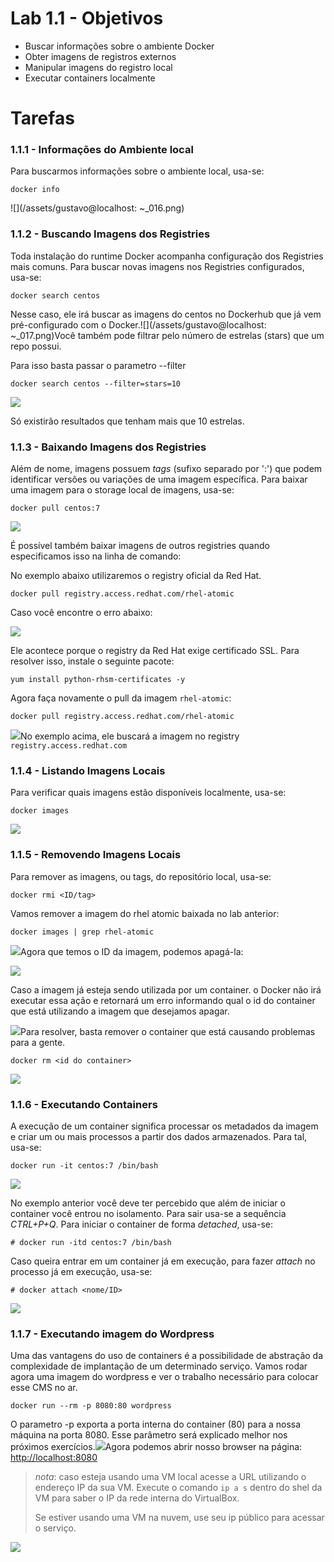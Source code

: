 # Lab 1.1 - Objetivos

* Buscar informações sobre o ambiente Docker
* Obter imagens de registros externos
* Manipular imagens do registro local
* Executar containers localmente

# Tarefas

### 1.1.1 - Informações do Ambiente local

Para buscarmos informações sobre o ambiente local, usa-se:

```
docker info
```

![](/assets/gustavo@localhost: ~_016.png)

### 1.1.2 - Buscando Imagens dos Registries

Toda instalação do runtime Docker acompanha configuração dos Registries mais comuns. Para buscar novas imagens nos Registries configurados, usa-se:

```
docker search centos
```

Nesse caso, ele irá buscar as imagens do centos no Dockerhub que já vem pré-configurado com o Docker.![](/assets/gustavo@localhost: ~_017.png)Você também pode filtrar pelo número de estrelas \(stars\) que um repo possui.

Para isso basta passar o parametro --filter

```
docker search centos --filter=stars=10
```

![](/assets/Selection_081.png)

Só existirão resultados que tenham mais que 10 estrelas.

### 1.1.3 - Baixando Imagens dos Registries

Além de nome, imagens possuem _tags_ \(sufixo separado por ':'\) que podem identificar versões ou variações de uma imagem específica. Para baixar uma imagem para o storage local de imagens, usa-se:

```
docker pull centos:7
```

![](/assets/Selection_216.png)

É possível também baixar imagens de outros registries quando especificamos isso na linha de comando:

No exemplo abaixo utilizaremos o registry oficial da Red Hat.

```
docker pull registry.access.redhat.com/rhel-atomic
```

Caso você encontre o erro abaixo:

![](/assets/Selection_214.png)

Ele acontece porque o registry da Red Hat exige certificado SSL. Para resolver isso, instale o seguinte pacote:

```
yum install python-rhsm-certificates -y
```

Agora faça novamente o pull da imagem `rhel-atomic`:

```
docker pull registry.access.redhat.com/rhel-atomic
```

![](/assets/Selection_082.png)No exemplo acima, ele buscará a imagem no registry `registry.access.redhat.com`

### 1.1.4 - Listando Imagens Locais

Para verificar quais imagens estão disponíveis localmente, usa-se:

```
docker images
```

![](/assets/Selection_215.png)

### 1.1.5 - Removendo Imagens Locais

Para remover as imagens, ou tags, do repositório local, usa-se:

```
docker rmi <ID/tag>
```

Vamos remover a imagem do rhel atomic baixada no lab anterior:

```
docker images | grep rhel-atomic
```

![](/assets/Selection_303.png)Agora que temos o ID da imagem, podemos apagá-la:

![](/assets/Selection_304.png)

Caso a imagem já esteja sendo utilizada por um container. o Docker não irá executar essa ação e retornará um erro informando qual o id do container que está utilizando a imagem que desejamos apagar.

![](/assets/Selection_083.png)Para resolver, basta remover o container que está causando problemas para a gente.

```
docker rm <id do container>
```

![](/assets/Selection_085.png)

### 1.1.6 - Executando Containers

A execução de um container significa processar os metadados da imagem e criar um ou mais processos a partir dos dados armazenados. Para tal, usa-se:

```
docker run -it centos:7 /bin/bash
```

![](/assets/Selection_217.png)

No exemplo anterior você deve ter percebido que além de iniciar o container você entrou no isolamento. Para sair usa-se a sequência _CTRL+P+Q_. Para iniciar o container de forma _detached_, usa-se:

```
# docker run -itd centos:7 /bin/bash
```

Caso queira entrar em um container já em execução, para fazer _attach_ no processo já em execução, usa-se:

```
# docker attach <nome/ID>
```

![](/assets/Selection_218.png)

### 1.1.7 - Executando imagem do Wordpress

Uma das vantagens do uso de containers é a possibilidade de abstração da complexidade de implantação de um determinado serviço. Vamos rodar agora uma imagem do wordpress e ver o trabalho necessário para colocar esse CMS no ar.

```
docker run --rm -p 8080:80 wordpress
```

O parametro -p exporta a porta interna do container \(80\) para a nossa máquina na porta 8080. Esse parâmetro será explicado melhor nos próximos exercícios.![](/assets/wordpress.gif)Agora podemos abrir nosso browser na página: [http://localhost:8080](http://localhost:8080)

> _nota_: caso esteja usando uma VM local acesse a URL utilizando o endereço IP da sua VM. Execute o comando `ip a s` dentro do shel da VM para saber o IP da rede interna do VirtualBox.
>
> Se estiver usando uma VM na nuvem, use seu ip público para acessar o serviço.

![](/assets/Selection_047.png)

